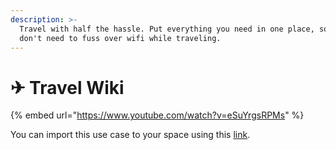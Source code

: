 ```yaml
---
description: >-
  Travel with half the hassle. Put everything you need in one place, so you
  don't need to fuss over wifi while traveling.
---
```


# ✈ Travel Wiki

{% embed url="https://www.youtube.com/watch?v=eSuYrgsRPMs" %}

You can import this use case to your space using this [link](https://gallery.any.coop/?experience=trip\_planner).
